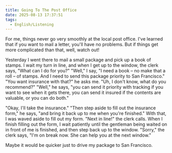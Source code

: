 ```yaml
---
title: Going To The Post Office
date: 2025-08-13 17:37:51
tags: 
  - English/Listening
---
```

For me, things never go very smoothly at the local post office. I've learned that if you want to mail a letter, you'll have no problems. But if things get more complicated than that, well, watch out!

Yesterday I went there to mail a small package and pick up a book of stamps. I wait my turn in line, and when I get up to the window, the clerk says, "What can I do for you?" "Well," I say, "I need a book – no make that a roll – of stamps. And I need to send this package priority to San Francisco." "You want insurance with that?" he asks me. "Uh, I don't know, what do you recommend?" "Well," he says, "you can send it priority with tracking if you want to see when it gets there, you can send it insured if the contents are valuable, or you can do both."

"Okay, I'll take the insurance." "Then step aside to fill out the insurance form," he says, "and bring it back up to me when you're finished." With that, I was waved aside to fill out my form. "Next in line!" the clerk calls. When I finish filling out the form, I wait patiently until the gentleman being waited on in front of me is finished, and then step back up to the window. "Sorry," the clerk says, "I'm on break now. She can help you at the next window."

Maybe it would be quicker just to drive my package to San Francisco.
